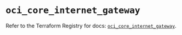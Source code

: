# `oci_core_internet_gateway`

Refer to the Terraform Registry for docs: [`oci_core_internet_gateway`](https://registry.terraform.io/providers/oracle/oci/6.18.0/docs/resources/core_internet_gateway).
